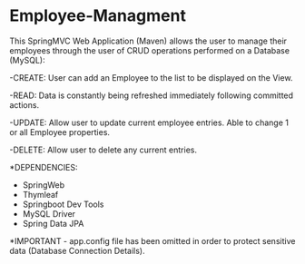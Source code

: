 # Employee-Managment

This SpringMVC Web Application (Maven) allows the user to manage their employees through the user of CRUD operations performed on a Database (MySQL):

-CREATE: User can add an Employee to the list to be displayed on the View.

-READ: Data is constantly being refreshed immediately following committed actions.

-UPDATE: Allow user to update current employee entries. Able to change 1 or all Employee properties.

-DELETE: Allow user to delete any current entries.



*DEPENDENCIES: 
  - SpringWeb
  - Thymleaf
  - Springboot Dev Tools
  - MySQL Driver
  - Spring Data JPA



*IMPORTANT - app.config file has been omitted in order to protect sensitive data (Database Connection Details).
